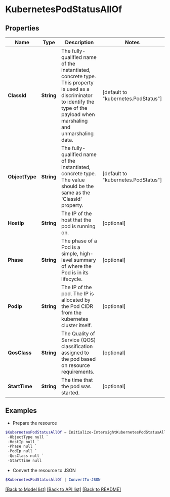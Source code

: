 # KubernetesPodStatusAllOf
## Properties

Name | Type | Description | Notes
------------ | ------------- | ------------- | -------------
**ClassId** | **String** | The fully-qualified name of the instantiated, concrete type. This property is used as a discriminator to identify the type of the payload when marshaling and unmarshaling data. | [default to "kubernetes.PodStatus"]
**ObjectType** | **String** | The fully-qualified name of the instantiated, concrete type. The value should be the same as the &#39;ClassId&#39; property. | [default to "kubernetes.PodStatus"]
**HostIp** | **String** | The IP of the host that the pod is running on. | [optional] 
**Phase** | **String** | The phase of a Pod is a simple, high-level summary of where the Pod is in its lifecycle. | [optional] 
**PodIp** | **String** | The IP of the pod. The IP is allocated by the Pod CIDR from the kubernetes cluster itself. | [optional] 
**QosClass** | **String** | The Quality of Service (QOS) classification assigned to the pod based on resource requirements. | [optional] 
**StartTime** | **String** | The time that the pod was started. | [optional] 

## Examples

- Prepare the resource
```powershell
$KubernetesPodStatusAllOf = Initialize-IntersightKubernetesPodStatusAllOf  -ClassId null `
 -ObjectType null `
 -HostIp null `
 -Phase null `
 -PodIp null `
 -QosClass null `
 -StartTime null
```

- Convert the resource to JSON
```powershell
$KubernetesPodStatusAllOf | ConvertTo-JSON
```

[[Back to Model list]](../README.md#documentation-for-models) [[Back to API list]](../README.md#documentation-for-api-endpoints) [[Back to README]](../README.md)


